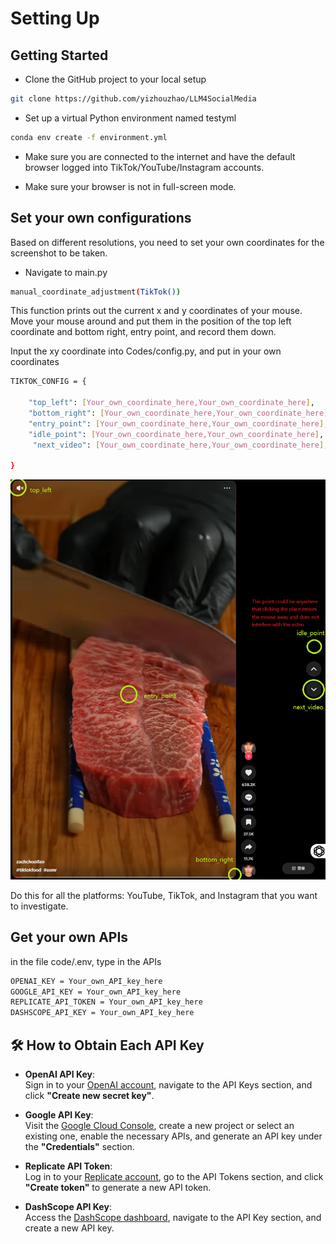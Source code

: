 # Setting Up

<!-- ::: lumache


HIHIHI wisdaoduhasoud -->

Getting Started
-------------------
- Clone the GitHub project to your local setup

```bash
git clone https://github.com/yizhouzhao/LLM4SocialMedia
```

- Set up a virtual Python environment named testyml
  
```bash
conda env create -f environment.yml
```

- Make sure you are connected to the internet and have the default browser logged into TikTok/YouTube/Instagram accounts.

- Make sure your browser is not in full-screen mode.

  
Set your own configurations
-------------------

Based on different resolutions, you need to set your own coordinates for the screenshot to be taken.
- Navigate to main.py

```bash
manual_coordinate_adjustment(TikTok())
```
This function prints out the current x and y coordinates of your mouse. Move your mouse around and put them in the position of the top left coordinate and bottom right, entry point, and record them down.


Input the xy coordinate into Codes/config.py, and put in your own coordinates
```bash
TIKTOK_CONFIG = {

    "top_left": [Your_own_coordinate_here,Your_own_coordinate_here],
    "bottom_right": [Your_own_coordinate_here,Your_own_coordinate_here],
    "entry_point": [Your_own_coordinate_here,Your_own_coordinate_here],
    "idle_point": [Your_own_coordinate_here,Your_own_coordinate_here],
     "next_video": [Your_own_coordinate_here,Your_own_coordinate_here],

}
```
![Configuration demo](config_illu.png)

Do this for all the platforms: YouTube, TikTok, and Instagram that you want to investigate.

Get your own APIs
---------------

in the file code/.env, type in the APIs

```bash
OPENAI_KEY = Your_own_API_key_here
GOOGLE_API_KEY = Your_own_API_key_here
REPLICATE_API_TOKEN = Your_own_API_key_here
DASHSCOPE_API_KEY = Your_own_API_key_here
```

## 🛠️ How to Obtain Each API Key

- **OpenAI API Key**:  
  Sign in to your [OpenAI account](https://platform.openai.com/account/api-keys), navigate to the API Keys section, and click **"Create new secret key"**.

- **Google API Key**:  
  Visit the [Google Cloud Console](https://console.cloud.google.com/), create a new project or select an existing one, enable the necessary APIs, and generate an API key under the **"Credentials"** section.

- **Replicate API Token**:  
  Log in to your [Replicate account](https://replicate.com/account/api-tokens), go to the API Tokens section, and click **"Create token"** to generate a new API token.

- **DashScope API Key**:  
  Access the [DashScope dashboard](https://dashscope.console.aliyun.com/), navigate to the API Key section, and create a new API key.





